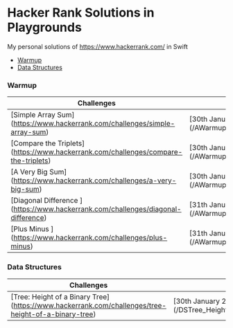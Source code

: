 # Hacker Rank Solutions in Playgrounds

My personal solutions of https://www.hackerrank.com/ in Swift

- [Warmup](#warmup)
- [Data Structures](#data-structures)

### Warmup

Challenges | Solution
--- | --- 
[Simple Array Sum] (https://www.hackerrank.com/challenges/simple-array-sum) | [30th January 2017 ] (/AWarmup_Simple_Array_Sum.playground)
[Compare the Triplets] (https://www.hackerrank.com/challenges/compare-the-triplets) | [30th January 2017 ] (/AWarmup_Compare_the_Triplets.playground)
[A Very Big Sum] (https://www.hackerrank.com/challenges/a-very-big-sum) | [30th January 2017 ] (/AWarmup_A_Very_Big_Sum.playground)
[Diagonal Difference ] (https://www.hackerrank.com/challenges/diagonal-difference) | [31th January 2017 ] (/AWarmup_Diagonal_Difference.playground)
[Plus Minus ] (https://www.hackerrank.com/challenges/plus-minus) | [31th January 2017 ] (/AWarmup_Plus_Minus.playground)


### Data Structures

Challenges | Solution
--- | --- 
[Tree: Height of a Binary Tree] (https://www.hackerrank.com/challenges/tree-height-of-a-binary-tree) | [30th January 2017 ] (/DSTree_Height_of_a_Binary_Tree.playground)
